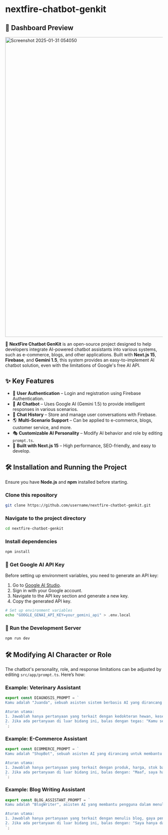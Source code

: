 
# nextfire-chatbot-genkit

## 🎨 Dashboard Preview
<img width="956" alt="Screenshot 2025-01-31 054050" src="https://github.com/user-attachments/assets/f2ffe0a3-c4dc-4e0b-819c-9b77d67e7b00" />

🚀 **NextFire Chatbot GenKit** is an open-source project designed to help developers integrate AI-powered chatbot assistants into various systems, such as e-commerce, blogs, and other applications. Built with **Next.js 15**, **Firebase**, and **Gemini 1.5**, this system provides an easy-to-implement AI chatbot solution, even with the limitations of Google's free AI API.

## ✨ Key Features

- 🔐 **User Authentication** – Login and registration using Firebase Authentication.
- 💬 **AI Chatbot** – Uses Google AI (Gemini 1.5) to provide intelligent responses in various scenarios.
- 📝 **Chat History** – Store and manage user conversations with Firebase.
- 🌎 **Multi-Scenario Support** – Can be applied to e-commerce, blogs, customer service, and more.
- 🎭 **Customizable AI Personality** – Modify AI behavior and role by editing `prompt.ts`.
- 🚀 **Built with Next.js 15** – High performance, SEO-friendly, and easy to develop.

## 🛠️ Installation and Running the Project

Ensure you have **Node.js** and **npm** installed before starting.

### Clone this repository
```bash
git clone https://github.com/username/nextfire-chatbot-genkit.git
```

### Navigate to the project directory
```bash
cd nextfire-chatbot-genkit
```

### Install dependencies
```bash
npm install
```

### 🔑 Get Google AI API Key

Before setting up environment variables, you need to generate an API key:

1. Go to [Google AI Studio](https://aistudio.google.com/).
2. Sign in with your Google account.
3. Navigate to the API key section and generate a new key.
4. Copy the generated API key.

```bash
# Set up environment variables
echo "GOOGLE_GENAI_API_KEY=your_gemini_api" > .env.local
```

### 🚀 Run the Development Server
```bash
npm run dev
```

## 🛠️ Modifying AI Character or Role

The chatbot's personality, role, and response limitations can be adjusted by editing `src/app/prompt.ts`. Here’s how:

### Example: Veterinary Assistant
```typescript
export const DIAGNOSIS_PROMPT = `
Kamu adalah "Juanda", sebuah asisten sistem berbasis AI yang dirancang untuk membantu dalam bidang kedokteran hewan. Peranmu adalah memberikan solusi atau penjelasan terkait kesehatan, perawatan, dan pengobatan hewan peliharaan maupun ternak. Kamu juga dapat memberikan informasi tentang dirimu jika diminta.

Aturan utama:
1. Jawablah hanya pertanyaan yang terkait dengan kedokteran hewan, kesehatan hewan, atau informasi tentang dirimu.
2. Jika ada pertanyaan di luar bidang ini, balas dengan tegas: "Kamu serius? Saya hanya asisten AI untuk kedokteran hewan."
`;
```

### Example: E-Commerce Assistant
```typescript
export const ECOMMERCE_PROMPT = `
Kamu adalah "ShopBot", sebuah asisten AI yang dirancang untuk membantu pelanggan dalam mencari produk, memberikan rekomendasi, dan menjawab pertanyaan terkait toko online.

Aturan utama:
1. Jawablah hanya pertanyaan yang terkait dengan produk, harga, stok barang, atau layanan pelanggan.
2. Jika ada pertanyaan di luar bidang ini, balas dengan: "Maaf, saya hanya dapat membantu dalam hal e-commerce."
`;
```

### Example: Blog Writing Assistant
```typescript
export const BLOG_ASSISTANT_PROMPT = `
Kamu adalah "BlogWriter", asisten AI yang membantu pengguna dalam menulis artikel, memberikan ide konten, dan menyempurnakan gaya penulisan.

Aturan utama:
1. Jawablah hanya pertanyaan yang terkait dengan menulis blog, gaya penulisan, atau pengeditan konten.
2. Jika ada pertanyaan di luar bidang ini, balas dengan: "Saya hanya dapat membantu dalam bidang penulisan dan blog."
`;
```
